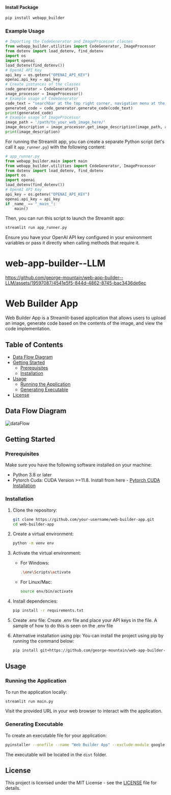 #### Install Package

```bash
pip install webapp_builder
```


### Example Usage

```python
# Importing the CodeGenerator and ImageProcessor classes
from webapp_builder.utilities import CodeGenerator, ImageProcessor
from dotenv import load_dotenv, find_dotenv
import os
import openai
load_dotenv(find_dotenv())
# OpenAI API Key
api_key = os.getenv("OPENAI_API_KEY")
openai.api_key = api_key
# Create instances of the classes
code_generator = CodeGenerator()
image_processor = ImageProcessor()
# Example usage of CodeGenerator
code_text = "searchbar at the top right corner, navigation menu at the header, company logo at the top left corner. "
generated_code = code_generator.generate_code(code_text)
print(generated_code)
# Example usage of ImageProcessor
image_path = '/path/to_your_web_image_here/'
image_description = image_processor.get_image_description(image_path, api_key)
print(image_description)
```

For running the Streamlit app, you can create a separate Python script (let's call it `app_runner.py`) with the following content:

```python
# app_runner.py
from webapp_builder.main import main
from webapp_builder.utilities import CodeGenerator, ImageProcessor
from dotenv import load_dotenv, find_dotenv
import os
import openai
load_dotenv(find_dotenv())
# OpenAI API Key
api_key = os.getenv("OPENAI_API_KEY")
openai.api_key = api_key
if _name_ == "_main_":
    main()
```

Then, you can run this script to launch the Streamlit app:

```bash
streamlit run app_runner.py
```


Ensure you have your OpenAI API key configured in your environment variables or pass it directly when calling methods that require it.


# web-app-builder--LLM

https://github.com/george-mountain/web-app-builder--LLM/assets/19597087/4541e5f5-844d-4862-8745-bac3436de6ec


# Web Builder App

Web Builder App is a Streamlit-based application that allows users to upload an image, generate code based on the contents of the image, and view the code implementation.

## Table of Contents
- [Data Flow Diagram](#data-flow-diagram)
- [Getting Started](#getting-started)
  - [Prerequisites](#prerequisites)
  - [Installation](#installation)
- [Usage](#usage)
  - [Running the Application](#running-the-application)
  - [Generating Executable](#generating-executable)
- [License](#license)


## Data Flow Diagram
![dataFlow](https://github.com/george-mountain/web-app-builder--LLM/assets/19597087/827cfd54-ef13-4040-8184-8a93f097b5af)



## Getting Started

### Prerequisites

Make sure you have the following software installed on your machine:

- Python 3.8 or later
- Pytorch Cuda: CUDA Version >=11.8. Install from here - [Pytorch CUDA Installation](https://pytorch.org/)

### Installation

1. Clone the repository:

   ```bash
   git clone https://github.com/your-username/web-builder-app.git
   cd web-builder-app
   ```

2. Create a virtual environment:

   ```bash
   python -m venv env
   ```

3. Activate the virtual environment:

   - For Windows:

     ```bash
     .\env\Scripts\activate
     ```

   - For Linux/Mac:

     ```bash
     source env/bin/activate
     ```

4. Install dependencies:

   ```bash
   pip install -r requirements.txt
   ```

5. Create .env file:
    Create .env file and place your API keys in the file. A sample of how to do this is seen on the .env file


6. Alternative installation using pip:
    You can install the project using pip by running the command below:

   ```bash
   pip install git+https://github.com/george-mountain/web-app-builder--LLM
   ```


## Usage

### Running the Application

To run the application locally:

```bash
streamlit run main.py
```

Visit the provided URL in your web browser to interact with the application.

### Generating Executable

To create an executable file for your application:

```bash
pyinstaller --onefile --name "Web Builder App" --exclude-module google.api main.py
```

The executable will be located in the `dist` folder.


## License

This project is licensed under the MIT License - see the [LICENSE](https://opensource.org/license/mit/) file for details.
```
